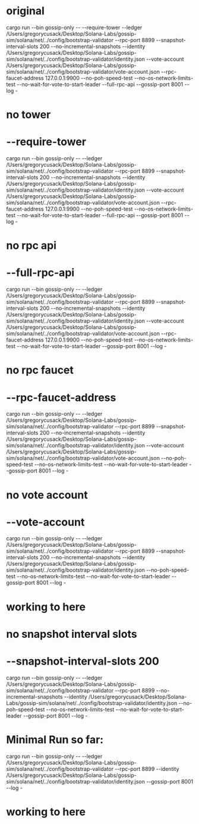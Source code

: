 # original
cargo  run   --bin gossip-only  --  --require-tower --ledger /Users/gregorycusack/Desktop/Solana-Labs/gossip-sim/solana/net/../config/bootstrap-validator --rpc-port 8899 --snapshot-interval-slots 200 --no-incremental-snapshots --identity /Users/gregorycusack/Desktop/Solana-Labs/gossip-sim/solana/net/../config/bootstrap-validator/identity.json --vote-account /Users/gregorycusack/Desktop/Solana-Labs/gossip-sim/solana/net/../config/bootstrap-validator/vote-account.json --rpc-faucet-address 127.0.0.1:9900 --no-poh-speed-test --no-os-network-limits-test --no-wait-for-vote-to-start-leader --full-rpc-api --gossip-port 8001 --log -

# no tower
# --require-tower
cargo  run   --bin gossip-only  --  --ledger /Users/gregorycusack/Desktop/Solana-Labs/gossip-sim/solana/net/../config/bootstrap-validator --rpc-port 8899 --snapshot-interval-slots 200 --no-incremental-snapshots --identity /Users/gregorycusack/Desktop/Solana-Labs/gossip-sim/solana/net/../config/bootstrap-validator/identity.json --vote-account /Users/gregorycusack/Desktop/Solana-Labs/gossip-sim/solana/net/../config/bootstrap-validator/vote-account.json --rpc-faucet-address 127.0.0.1:9900 --no-poh-speed-test --no-os-network-limits-test --no-wait-for-vote-to-start-leader --full-rpc-api --gossip-port 8001 --log -

# no rpc api
# --full-rpc-api
cargo  run   --bin gossip-only  --  --ledger /Users/gregorycusack/Desktop/Solana-Labs/gossip-sim/solana/net/../config/bootstrap-validator --rpc-port 8899 --snapshot-interval-slots 200 --no-incremental-snapshots --identity /Users/gregorycusack/Desktop/Solana-Labs/gossip-sim/solana/net/../config/bootstrap-validator/identity.json --vote-account /Users/gregorycusack/Desktop/Solana-Labs/gossip-sim/solana/net/../config/bootstrap-validator/vote-account.json --rpc-faucet-address 127.0.0.1:9900 --no-poh-speed-test --no-os-network-limits-test --no-wait-for-vote-to-start-leader --gossip-port 8001 --log -

# no rpc faucet
# --rpc-faucet-address
cargo  run   --bin gossip-only  --  --ledger /Users/gregorycusack/Desktop/Solana-Labs/gossip-sim/solana/net/../config/bootstrap-validator --rpc-port 8899 --snapshot-interval-slots 200 --no-incremental-snapshots --identity /Users/gregorycusack/Desktop/Solana-Labs/gossip-sim/solana/net/../config/bootstrap-validator/identity.json --vote-account /Users/gregorycusack/Desktop/Solana-Labs/gossip-sim/solana/net/../config/bootstrap-validator/vote-account.json --no-poh-speed-test --no-os-network-limits-test --no-wait-for-vote-to-start-leader  --gossip-port 8001 --log -

# no vote account
# --vote-account <path>
cargo  run   --bin gossip-only  --  --ledger /Users/gregorycusack/Desktop/Solana-Labs/gossip-sim/solana/net/../config/bootstrap-validator --rpc-port 8899 --snapshot-interval-slots 200 --no-incremental-snapshots --identity /Users/gregorycusack/Desktop/Solana-Labs/gossip-sim/solana/net/../config/bootstrap-validator/identity.json  --no-poh-speed-test --no-os-network-limits-test --no-wait-for-vote-to-start-leader  --gossip-port 8001 --log -

# working to here

# no snapshot interval slots
# --snapshot-interval-slots 200
cargo  run   --bin gossip-only  --  --ledger /Users/gregorycusack/Desktop/Solana-Labs/gossip-sim/solana/net/../config/bootstrap-validator --rpc-port 8899 --no-incremental-snapshots --identity /Users/gregorycusack/Desktop/Solana-Labs/gossip-sim/solana/net/../config/bootstrap-validator/identity.json  --no-poh-speed-test --no-os-network-limits-test --no-wait-for-vote-to-start-leader  --gossip-port 8001 --log -


# Minimal Run so far: 
cargo  run   --bin gossip-only  --  --ledger /Users/gregorycusack/Desktop/Solana-Labs/gossip-sim/solana/net/../config/bootstrap-validator --rpc-port 8899 --identity /Users/gregorycusack/Desktop/Solana-Labs/gossip-sim/solana/net/../config/bootstrap-validator/identity.json  --gossip-port 8001 --log -

# working to here
